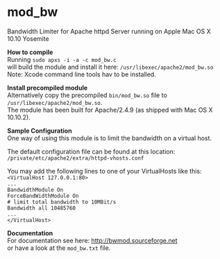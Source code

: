 # mod_bw
Bandwidth Limiter for Apache httpd Server running on Apple Mac OS X 10.10 Yosemite


<strong>How to compile</strong><br/>
Running
```sudo apxs -i -a -c mod_bw.c```<br/>
will build the module and install it here:
```/usr/libexec/apache2/mod_bw.so```
<br/>Note: Xcode command line tools hav to be installed.

<strong>Install precompiled module</strong><br/>
Alternatively copy the precompiled ```bin/mod_bw.so``` file to
```/usr/libexec/apache2/mod_bw.so```.</br>
The module has been built for Apache/2.4.9 (as shipped with Mac OS X 10.10.2).

<strong>Sample Configuration</strong><br/>
One way of using this module is to limit the bandwidth on a virtual host.

The default configuration file can be found at this location:<br/>```/private/etc/apache2/extra/httpd-vhosts.conf```

You may add the following lines to one of your VirtualHosts like this:<br/>
```<VirtualHost 127.0.0.1:80>```<br/>
```...```<br/>
```BandwidthModule On```<br/>
```ForceBandWidthModule On```<br/>
```# limit total bandwidth to 10MBit/s```<br/>
```Bandwidth all 10485760```<br/>
```...```<br/>
```</VirtualHost>```

<strong>Documentation</strong><br/>
For documentation see here: http://bwmod.sourceforge.net <br/>
or have a look at the ```mod_bw.txt``` file.

